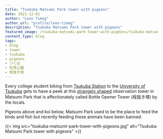 ```yaml
---
title: "Tsukuba Matsumi Park tower with pigeons"
date: 2021-12-01
author: "Leon Timog"
author_url: "profile/leon-timog"
description: "Tsukuba Matsumi Park tower with pigeons"
featured_image: /tsukuba-matsumi-park-tower-with-pigeons/tsukuba-matsumi-park-tower-with-pigeons.jpg"
content_type: blog
tags:
- blog
- tower
- tsukuba
- pigeons
- つくば
- 松見公園
- 栓抜き塔
---
```

Every college student biking from [Tsukuba Station](https://en.wikipedia.org/wiki/Tsukuba_Station) to the [University of Tsukuba](https://www.tsukuba.ac.jp/en/) gets to have a peek at this [strangely shaped](https://dailyportalz.jp/b/cs/mitekite/detail/080219057745/1.htm) observation tower in Matsumi Park that is affectionately called Bottle Opener Tower (栓抜き塔) by the locals.

Pigeons above and koi below, Matsumi Park used to be the place to feed the birds and fish but recently feeding these animals have been banned.

{{< img src="tsukuba-matsumi-park-tower-with-pigeons.jpg" alt="Tsukuba Matsumi Park tower with pigeons" >}}